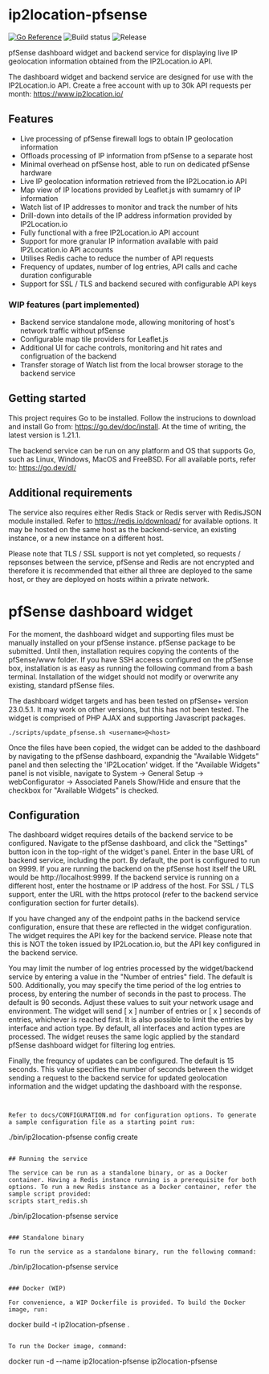 # ip2location-pfsense
[![Go Reference](https://pkg.go.dev/badge/github.com/jpmchia/IP2Location-pfSense.svg)](https://pkg.go.dev/github.com/jpmchia/IP2Location-pfSense)  ![Build status](https://github.com/jpmchia/IP2Location-pfSense/actions/workflows/analysis.yml/badge.svg?event=push)  ![Release](https://github.com/jpmchia/IP2Location-pfSense/actions/workflows/go-release.yml/badge.svg)



pfSense dashboard widget and backend service for displaying live IP geolocation information obtained from the IP2Location.io API. 

The dashboard widget and backend service are designed for use with the IP2Location.io API. Create a free account with up to 30k API requests per month: https://www.ip2location.io/

## Features

* Live processing of pfSense firewall logs to obtain IP geolocation information
* Offloads processing of IP information from pfSense to a separate host
* Minimal overhead on pfSense host, able to run on dedicated pfSense hardware
* Live IP geolocation information retrieved from the IP2Location.io API
* Map view of IP locations provided by Leaflet.js with sumamry of IP information
* Watch list of IP addresses to monitor and track the number of hits
* Drill-down into details of the IP address  information provided by IP2Location.io
* Fully functional with a free IP2Location.io API account
* Support for more granular IP information available with paid IP2Location.io API accounts
* Utilises Redis cache to reduce the number of API requests
* Frequency of updates, number of log entries, API calls and cache duration configurable
* Support for SSL / TLS and backend secured with configurable API keys

### WIP features (part implemented)
* Backend service standalone mode, allowing monitoring of host's network traffic without pfSense
* Configurable map tile providers for Leaflet.js
* Additional UI for cache controls, monitoring and hit rates and configruation of the backend
* Transfer storage of Watch list from the local browser storage to the backend service 

## Getting started

This project requires Go to be installed. Follow the instrucions to download and install Go from: https://go.dev/doc/install. At the time of writing, the latest version is 1.21.1.

The backend service can be run on any platform and OS that supports Go, such as Linux, Windows, MacOS and FreeBSD. For all available ports, refer to: https://go.dev/dl/

## Additional requirements

The service also requires either Redis Stack or Redis server with RedisJSON module installed. Refer to https://redis.io/download/ for available options. It may be hosted on the same host as the backend-service, an existing instance, or a new instance on a different host. 

Please note that TLS / SSL support is not yet completed, so requests / repsonses between the service, pfSense and Redis are not encrypted and therefore it is recommended that either all three are deployed to the same host, or they are deployed on hosts within a private network. 

# pfSense dashboard widget

For the moment, the dashboard widget and supporting files must be manually installed on your pfSense instance. pfSense package to be submitted. Until then, installation requires copying the contents of the pfSense/www folder. 
If you have SSH acceess configured on the pfSense box, installation is as easy as running the following command from a bash terminal. Installation of the widget should not modify or overwrite any existing, standard pfSense files.

The dashboard widget targets and has been tested on pfSense+ version 23.0.5.1. It may work on other versions, but this has not been tested. The widget is comprised of PHP AJAX and supporting Javascript packages.

```
./scripts/update_pfsense.sh <username>@<host>
```

Once the files have been copied, the widget can be added to the dashboard by navigating to the pfSense dashboard, expandnig the "Available Widgets" panel and then selecting the 'IP2Location' widget. If the "Available Widgets" panel is not visible, navigate to System -> General Setup -> webConfigurator -> Associated Panels Show/Hide and ensure that the checkbox for "Available Widgets" is checked. 


## Configuration

The dashboard widget requires details of the backend service to be configured. Navigate to the pfSense dashboard, and click the "Settings" button icon in the top-right of the widget's panel. Enter in the base URL of backend service, including the port. By default, the port is configured to run on 9999. If you are running the backend on the pfSense host itself the URL would be http://localhost:9999. If the backend service is running on a different host, enter the hostname or IP address of the host. For SSL / TLS support, enter the URL with the https protocol (refer to the backend service configuration section for furter details).

If you have changed any of the endpoint paths in the backend service configuration, ensure that these are reflected in the widget configuration. 
The widget requires the API key for the backend service. Please note that this is NOT the token issued by IP2Location.io, but the API key configured in the backend service.

You may limit the number of log entries processed by the widget/backend service by entering a value in the "Number of entries" field. The default is 500. Additionally, you may specify the time period of the log entries to process, by entering the number of seconds in the past to process. The default is 90 seconds. Adjust these values to suit your network usage and environment. The widget will send [ x ] number of entries or [ x ] seconds of entries, whichever is reached first. It is also possible to limit the entries by interface and action type. By default, all interfaces and action types are processed. The widget reuses the same logic applied by the standard pfSense dashboard widget for filtering log entries.

Finally, the frequncy of updates can be configured. The default is 15 seconds. This value specifies the number of seconds between the widget sending a request to the backend service for updated geolocation information and the widget updating the dashboard with the response.

```


Refer to docs/CONFIGURATION.md for configuration options. To generate a sample configuration file as a starting point run:

```
./bin/ip2location-pfsense config create
```

## Running the service

The service can be run as a standalone binary, or as a Docker container. Having a Redis instance running is a prerequisite for both options. To run a new Redis instance as a Docker container, refer the sample script provided: 
scripts start_redis.sh 

```
./bin/ip2location-pfsense service
```

### Standalone binary

To run the service as a standalone binary, run the following command:

```
./bin/ip2location-pfsense service
```

### Docker (WIP)

For convenience, a WIP Dockerfile is provided. To build the Docker image, run:

```
docker build -t ip2location-pfsense .
```

To run the Docker image, command:

```
docker run -d --name ip2location-pfsense ip2location-pfsense
```
